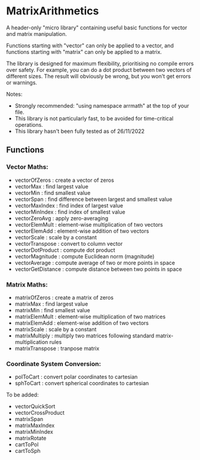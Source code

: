 # MatrixArithmetics
A header-only "micro library" containing useful basic functions for vector and matrix manipulation.

Functions starting with "vector" can only be applied to a vector, and functions starting with "matrix" can only be applied to a matrix. 

The library is designed for maximum flexibility, prioritising no compile errors over safety. For example, you can do a dot product between two vectors of different sizes. The result will obviously be wrong, but you won't get errors or warnings.

Notes: 
- Strongly recommended: "using namespace arrmath" at the top of your file.
- This library is not particularly fast, to be avoided for time-critical operations.
- This library hasn't been fully tested as of 26/11/2022

## Functions

### Vector Maths:
- vectorOfZeros : create a vector of zeros
- vectorMax : find largest value
- vectorMin : find smallest value
- vectorSpan : find difference between largest and smallest value
- vectorMaxIndex : find index of largest value
- vectorMinIndex : find index of smallest value
- vectorZeroAvg : apply zero-averaging
- vectorElemMult : element-wise multiplication of two vectors
- vectorElemAdd : element-wise addition of two vectors
- vectorScale : scale by a constant
- vectorTranspose : convert to column vector
- vectorDotProduct : compute dot product
- vectorMagnitude : compute Euclidean norm (magnitude)
- vectorAverage : compute average of two or more points in space
- vectorGetDistance : compute distance between two points in space

### Matrix Maths:
- matrixOfZeros : create a matrix of zeros
- matrixMax : find largest value
- matrixMin : find smallest value
- matrixElemMult : element-wise multiplication of two matrices
- matrixElemAdd : element-wise addition of two vectors
- matrixScale : scale by a constant
- matrixMultiply : multiply two matrices following standard matrix-multiplication rules
- matrixTranspose : tranpose matrix

### Coordinate System Conversion:
- polToCart : convert polar coordinates to cartesian
- sphToCart : convert spherical coordinates to cartesian

To be added:
- vectorQuickSort
- vectorCrossProduct
- matrixSpan
- matrixMaxIndex
- matrixMinIndex
- matrixRotate
- cartToPol
- cartToSph
